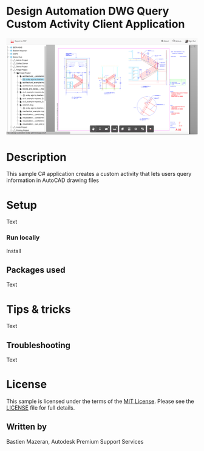 # Design Automation DWG Query Custom Activity Client Application

![alt text](https://github.com/mazerab/design.automation-nodejs-pdf.exporter/blob/master/www/img/export%20to%20PDF.png)

# Description

This sample C# application creates a custom activity that lets users query information in AutoCAD drawing files 

# Setup

Text

### Run locally

Install 

## Packages used

Text

# Tips & tricks

Text 

## Troubleshooting

Text 

# License

This sample is licensed under the terms of the [MIT License](http://opensource.org/licenses/MIT).
Please see the [LICENSE](LICENSE) file for full details.

## Written by
Bastien Mazeran, Autodesk Premium Support Services

